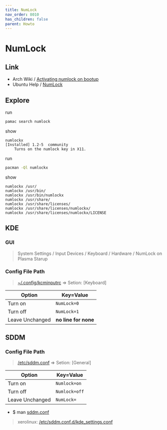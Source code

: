 ```yaml
---
title: NumLock
nav_order: 8010
has_children: false
parent: Howto
---
```



# NumLock

## Link

* Arch Wiki / [Activating numlock on bootup](https://wiki.archlinux.org/title/Activating_numlock_on_bootup)
* Ubuntu Help / [NumLock](https://help.ubuntu.com/community/NumLock)


## Explore

run

``` sh
pamac search numlock
```

show

```
numlockx                                                                   [Installed] 1.2-5  community
    Turns on the numlock key in X11.
```


run

``` sh
pacman -Ql numlockx
```

show

```
numlockx /usr/
numlockx /usr/bin/
numlockx /usr/bin/numlockx
numlockx /usr/share/
numlockx /usr/share/licenses/
numlockx /usr/share/licenses/numlockx/
numlockx /usr/share/licenses/numlockx/LICENSE
```


## KDE

### GUI

> System Settings / Input Devices / Keyboard / Hardware / NumLock on Plasma Starup

### Config File Path

> [~/.config/kcminputrc](https://github.com/xerolinux/xero-kde-config/blob/main/etc/skel/.config/kcminputrc#L6) => Setion: [Keyboard]



| Option | Key=Value |
| --- | --- |
| Turn on | `NumLock=0` |
| Turn off | `NumLock=1` |
| Leave Unchanged | **no line for none** |


## SDDM

### Config File Path

> [/etc/sddm.conf](https://github.com/xerolinux/xero_iso/blob/main/archiso/airootfs/etc/sddm.conf#L4) => Setion: [General]

| Option | Key=Value |
| --- | --- |
| Turn on | `Numlock=on` |
| Turn off | `Numlock=off` |
| Leave Unchanged | `NumLock=` |

* $ man [sddm.conf](https://man.archlinux.org/man/sddm.conf.5.en#OPTIONS)


> xerolinux: [/etc/sddm.conf.d/kde_settings.conf](https://github.com/xerolinux/xero_iso/blob/main/archiso/airootfs/etc/sddm.conf.d/kde_settings.conf#L9)
